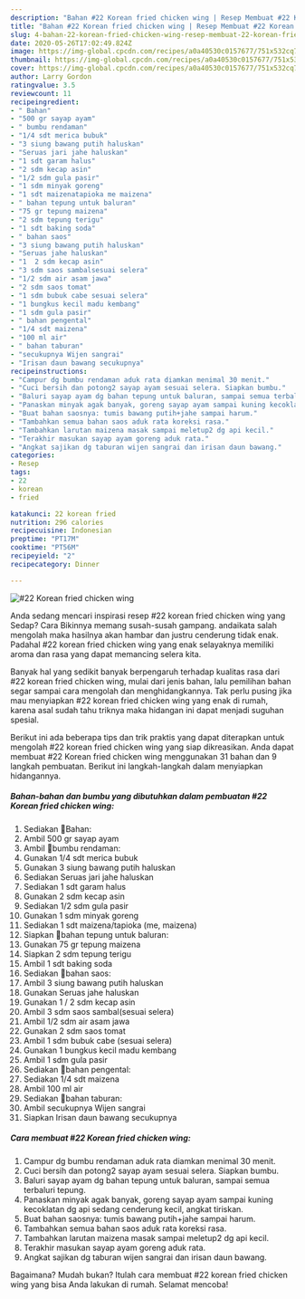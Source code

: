 ```yaml
---
description: "Bahan #22 Korean fried chicken wing | Resep Membuat #22 Korean fried chicken wing Yang Enak Dan Mudah"
title: "Bahan #22 Korean fried chicken wing | Resep Membuat #22 Korean fried chicken wing Yang Enak Dan Mudah"
slug: 4-bahan-22-korean-fried-chicken-wing-resep-membuat-22-korean-fried-chicken-wing-yang-enak-dan-mudah
date: 2020-05-26T17:02:49.824Z
image: https://img-global.cpcdn.com/recipes/a0a40530c0157677/751x532cq70/22-korean-fried-chicken-wing-foto-resep-utama.jpg
thumbnail: https://img-global.cpcdn.com/recipes/a0a40530c0157677/751x532cq70/22-korean-fried-chicken-wing-foto-resep-utama.jpg
cover: https://img-global.cpcdn.com/recipes/a0a40530c0157677/751x532cq70/22-korean-fried-chicken-wing-foto-resep-utama.jpg
author: Larry Gordon
ratingvalue: 3.5
reviewcount: 11
recipeingredient:
- " Bahan"
- "500 gr sayap ayam"
- " bumbu rendaman"
- "1/4 sdt merica bubuk"
- "3 siung bawang putih haluskan"
- "Seruas jari jahe haluskan"
- "1 sdt garam halus"
- "2 sdm kecap asin"
- "1/2 sdm gula pasir"
- "1 sdm minyak goreng"
- "1 sdt maizenatapioka me maizena"
- " bahan tepung untuk baluran"
- "75 gr tepung maizena"
- "2 sdm tepung terigu"
- "1 sdt baking soda"
- " bahan saos"
- "3 siung bawang putih haluskan"
- "Seruas jahe haluskan"
- "1  2 sdm kecap asin"
- "3 sdm saos sambalsesuai selera"
- "1/2 sdm air asam jawa"
- "2 sdm saos tomat"
- "1 sdm bubuk cabe sesuai selera"
- "1 bungkus kecil madu kembang"
- "1 sdm gula pasir"
- " bahan pengental"
- "1/4 sdt maizena"
- "100 ml air"
- " bahan taburan"
- "secukupnya Wijen sangrai"
- "Irisan daun bawang secukupnya"
recipeinstructions:
- "Campur dg bumbu rendaman aduk rata diamkan menimal 30 menit."
- "Cuci bersih dan potong2 sayap ayam sesuai selera. Siapkan bumbu."
- "Baluri sayap ayam dg bahan tepung untuk baluran, sampai semua terbaluri tepung."
- "Panaskan minyak agak banyak, goreng sayap ayam sampai kuning kecoklatan dg api sedang cenderung kecil, angkat tiriskan."
- "Buat bahan saosnya: tumis bawang putih+jahe sampai harum."
- "Tambahkan semua bahan saos aduk rata koreksi rasa."
- "Tambahkan larutan maizena masak sampai meletup2 dg api kecil."
- "Terakhir masukan sayap ayam goreng aduk rata."
- "Angkat sajikan dg taburan wijen sangrai dan irisan daun bawang."
categories:
- Resep
tags:
- 22
- korean
- fried

katakunci: 22 korean fried 
nutrition: 296 calories
recipecuisine: Indonesian
preptime: "PT17M"
cooktime: "PT56M"
recipeyield: "2"
recipecategory: Dinner

---
```



![#22 Korean fried chicken wing](https://img-global.cpcdn.com/recipes/a0a40530c0157677/751x532cq70/22-korean-fried-chicken-wing-foto-resep-utama.jpg)

Anda sedang mencari inspirasi resep #22 korean fried chicken wing yang Sedap? Cara Bikinnya memang susah-susah gampang. andaikata salah mengolah maka hasilnya akan hambar dan justru cenderung tidak enak. Padahal #22 korean fried chicken wing yang enak selayaknya memiliki aroma dan rasa yang dapat memancing selera kita.



Banyak hal yang sedikit banyak berpengaruh terhadap kualitas rasa dari #22 korean fried chicken wing, mulai dari jenis bahan, lalu pemilihan bahan segar sampai cara mengolah dan menghidangkannya. Tak perlu pusing jika mau menyiapkan #22 korean fried chicken wing yang enak di rumah, karena asal sudah tahu triknya maka hidangan ini dapat menjadi suguhan spesial.


Berikut ini ada beberapa tips dan trik praktis yang dapat diterapkan untuk mengolah #22 korean fried chicken wing yang siap dikreasikan. Anda dapat membuat #22 Korean fried chicken wing menggunakan 31 bahan dan 9 langkah pembuatan. Berikut ini langkah-langkah dalam menyiapkan hidangannya.

<!--inarticleads1-->

##### Bahan-bahan dan bumbu yang dibutuhkan dalam pembuatan #22 Korean fried chicken wing:

1. Sediakan  🍒Bahan:
1. Ambil 500 gr sayap ayam
1. Ambil  🍒bumbu rendaman:
1. Gunakan 1/4 sdt merica bubuk
1. Gunakan 3 siung bawang putih haluskan
1. Sediakan Seruas jari jahe haluskan
1. Sediakan 1 sdt garam halus
1. Gunakan 2 sdm kecap asin
1. Sediakan 1/2 sdm gula pasir
1. Gunakan 1 sdm minyak goreng
1. Sediakan 1 sdt maizena/tapioka (me, maizena)
1. Siapkan  🍒bahan tepung untuk baluran:
1. Gunakan 75 gr tepung maizena
1. Siapkan 2 sdm tepung terigu
1. Ambil 1 sdt baking soda
1. Sediakan  🍒bahan saos:
1. Ambil 3 siung bawang putih haluskan
1. Gunakan Seruas jahe haluskan
1. Gunakan 1 / 2 sdm kecap asin
1. Ambil 3 sdm saos sambal(sesuai selera)
1. Ambil 1/2 sdm air asam jawa
1. Gunakan 2 sdm saos tomat
1. Ambil 1 sdm bubuk cabe (sesuai selera)
1. Gunakan 1 bungkus kecil madu kembang
1. Ambil 1 sdm gula pasir
1. Sediakan  🍒bahan pengental:
1. Sediakan 1/4 sdt maizena
1. Ambil 100 ml air
1. Sediakan  🍒bahan taburan:
1. Ambil secukupnya Wijen sangrai
1. Siapkan Irisan daun bawang secukupnya




<!--inarticleads2-->

##### Cara membuat #22 Korean fried chicken wing:

1. Campur dg bumbu rendaman aduk rata diamkan menimal 30 menit.
1. Cuci bersih dan potong2 sayap ayam sesuai selera. Siapkan bumbu.
1. Baluri sayap ayam dg bahan tepung untuk baluran, sampai semua terbaluri tepung.
1. Panaskan minyak agak banyak, goreng sayap ayam sampai kuning kecoklatan dg api sedang cenderung kecil, angkat tiriskan.
1. Buat bahan saosnya: tumis bawang putih+jahe sampai harum.
1. Tambahkan semua bahan saos aduk rata koreksi rasa.
1. Tambahkan larutan maizena masak sampai meletup2 dg api kecil.
1. Terakhir masukan sayap ayam goreng aduk rata.
1. Angkat sajikan dg taburan wijen sangrai dan irisan daun bawang.




Bagaimana? Mudah bukan? Itulah cara membuat #22 korean fried chicken wing yang bisa Anda lakukan di rumah. Selamat mencoba!
